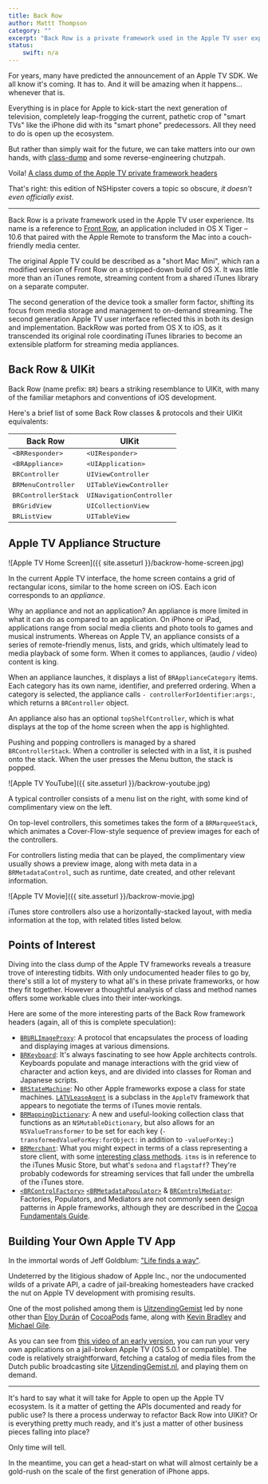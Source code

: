 ```yaml
---
title: Back Row
author: Mattt Thompson
category: ""
excerpt: "Back Row is a private framework used in the Apple TV user experience. Rather than waiting for Apple to open up the Apple TV SDK, one can take matters into their own hands."
status:
    swift: n/a
---
```


For years, many have predicted the announcement of an Apple TV SDK. We all know it's coming. It has to. And it will be amazing when it happens... whenever that is.

Everything is in place for Apple to kick-start the next generation of television, completely leap-frogging the current, pathetic crop of "smart TVs" like the iPhone did with its "smart phone" predecessors. All they need to do is open up the ecosystem.

But rather than simply wait for the future, we can take matters into our own hands, with [class-dump](https://github.com/nygard/class-dump) and some reverse-engineering chutzpah.

Voila! [A class dump of the Apple TV private framework headers](http://appletv.ericiii.net/5.2/annotated.php)

That's right: this edition of NSHipster covers a topic so obscure, _it doesn't even officially exist_.

---

Back Row is a private framework used in the Apple TV user experience. Its name is a reference to [Front Row][1], an application included in OS X Tiger – 10.6 that paired with the Apple Remote to transform the Mac into a couch-friendly media center.

The original Apple TV could be described as a "short Mac Mini", which ran a modified version of Front Row on a stripped-down build of OS X. It was little more than an iTunes remote, streaming content from a shared iTunes library on a separate computer.

The second generation of the device took a smaller form factor, shifting its focus from media storage and management to on-demand streaming. The second generation Apple TV user interface reflected this in both its design and implementation. BackRow was ported from OS X to iOS, as it transcended its original role coordinating iTunes libraries to become an extensible platform for streaming media appliances.

## Back Row & UIKit

Back Row (name prefix: `BR`) bears a striking resemblance to UIKit, with many of the familiar metaphors and conventions of iOS development.

Here's a brief list of some Back Row classes & protocols and their UIKit equivalents:

<table>
  <thead>
    <tr>
      <th>Back Row</th>
      <th>UIKit</th>
    </tr>
  </thead>
  <tbody>
    <tr>
      <td><tt>&lt;BRResponder&gt;</tt></td>
      <td><tt>&lt;UIResponder&gt;</tt></td>
    </tr>
    <tr>
      <td><tt>&lt;BRAppliance&gt;</tt></td>
      <td><tt>&lt;UIApplication&gt;</tt></td>
    </tr>
    <tr>
      <td><tt>BRController</tt></td>
      <td><tt>UIViewController</tt></td>
    </tr>
    <tr>
      <td><tt>BRMenuController</tt></td>
      <td><tt>UITableViewController</tt></td>
    </tr>
    <tr>
      <td><tt>BRControllerStack</tt></td>
      <td><tt>UINavigationController</tt></td>
    </tr>
    <tr>
      <td><tt>BRGridView</tt></td>
      <td><tt>UICollectionView</tt></td>
    </tr>
    <tr>
      <td><tt>BRListView</tt></td>
      <td><tt>UITableView</tt></td>
    </tr>
  </tbody>
</table>

## Apple TV Appliance Structure

![Apple TV Home Screen]({{ site.asseturl }}/backrow-home-screen.jpg)

In the current Apple TV interface, the home screen contains a grid of rectangular icons, similar to the home screen on iOS. Each icon corresponds to an _appliance_.

Why an appliance and not an application? An appliance is more limited in what it can do as compared to an application. On iPhone or iPad, applications range from social media clients and photo tools to games and musical instruments. Whereas on Apple TV, an appliance consists of a series of remote-friendly menus, lists, and grids, which ultimately lead to media playback of some form. When it comes to appliances, (audio / video) content is king.

When an appliance launches, it displays a list of `BRApplianceCategory` items. Each category has its own name, identifier, and preferred ordering. When a category is selected, the appliance calls `- controllerForIdentifier:args:`, which returns a `BRController` object.

An appliance also has an optional `topShelfController`, which is what displays at the top of the home screen when the app is highlighted.

Pushing and popping controllers is managed by a shared `BRControllerStack`. When a controller is selected with in a list, it is pushed onto the stack. When the user presses the Menu button, the stack is popped.

![Apple TV YouTube]({{ site.asseturl }}/backrow-youtube.jpg)

A typical controller consists of a menu list on the right, with some kind of complimentary view on the left.

On top-level controllers, this sometimes takes the form of a `BRMarqueeStack`, which animates a Cover-Flow-style sequence of preview images for each of the controllers.

For controllers listing media that can be played, the complimentary view usually shows a preview image, along with meta data in a `BRMetadataControl`, such as runtime, date created, and other relevant information.

![Apple TV Movie]({{ site.asseturl }}/backrow-movie.jpg)

iTunes store controllers also use a horizontally-stacked layout, with media information at the top, with related titles listed below.

## Points of Interest

Diving into the class dump of the Apple TV frameworks reveals a treasure trove of interesting tidbits. With only undocumented header files to go by, there's still a lot of mystery to what all's in these private frameworks, or how they fit together. However a thoughtful analysis of class and method names offers some workable clues into their inter-workings.

Here are some of the more interesting parts of the Back Row framework headers (again, all of this is complete speculation):

- [`BRURLImageProxy`](http://appletv.ericiii.net/5.2/protocol_b_r_image_proxy-p.php): A protocol that encapsulates the process of loading and displaying images at various dimensions.
- [`BRKeyboard`](http://appletv.ericiii.net/5.2/interface_b_r_keyboard.php): It's always fascinating to see how Apple architects controls. Keyboards populate and manage interactions with the grid view of character and action keys, and are divided into classes for Roman and Japanese scripts.
- [`BRStateMachine`](http://appletv.ericiii.net/5.2/interface_b_r_state_machine.php): No other Apple frameworks expose a class for state machines. [`LATVLeaseAgent`](http://appletv.ericiii.net/5.2/interface_l_t_a_v_lease_agent.php) is a subclass in the `AppleTV` framework that appears to negotiate the terms of iTunes movie rentals.
- [`BRMappingDictionary`](http://appletv.ericiii.net/5.2/interface_b_r_mapping_dictionary.php): A new and useful-looking collection class that functions as an `NSMutableDictionary`, but also allows for an `NSValueTransformer` to be set for each key (`-transformedValueForKey:forObject:` in addition to `-valueForKey:`)
- [`BRMerchant`](http://appletv.ericiii.net/5.2/interface_b_r_merchant.php): What you might expect in terms of a class representing a store client, with some [interesting class methods](http://appletv.ericiii.net/5.2/interface_b_r_merchant.php#pub-static-methods). `itms` is in reference to the iTunes Music Store, but what's `sedona` and `flagstaff`? They're probably codewords for streaming services that fall under the umbrella of the iTunes store.
- [`<BRControlFactory>`](http://appletv.ericiii.net/5.2/protocol_b_r_control_factory-p.php) [`<BRMetadataPopulator>`](http://appletv.ericiii.net/5.2/protocol_b_r_metadata_populator-p.php) & [`BRControlMediator`](http://appletv.ericiii.net/5.2/interface_b_r_control_mediator.php): Factories, Populators, and Mediators are not commonly seen design patterns in Apple frameworks, although they are described in the [Cocoa Fundamentals Guide](https://developer.apple.com/library/mac/#documentation/cocoa/conceptual/CocoaFundamentals/CocoaDesignPatterns/CocoaDesignPatterns.html).

## Building Your Own Apple TV App

In the immortal words of Jeff Goldblum: ["Life finds a way"](http://www.youtube.com/watch?v=SkWeMvrNiOM).

Undeterred by the litigious shadow of Apple Inc., nor the undocumented wilds of a private API, a cadre of jail-breaking homesteaders have cracked the nut on Apple TV development with promising results.

One of the most polished among them is [UitzendingGemist](https://github.com/alloy/UitzendingGemist-ATV2) led by none other than [Eloy Durán](https://github.com/alloy) of [CocoaPods](https://github.com/CocoaPods) fame, along with [Kevin Bradley](https://github.com/lechium) and [Michael Gile](https://github.com/mgile).

As you can see from [this video of an early version](http://cl.ly/2p2V0W3W0n3m), you can run your very own applications on a jail-broken Apple TV (OS 5.0.1 or compatible). The code is relatively straightforward, fetching a catalog of media files from the Dutch public broadcasting site [UitzendingGemist.nl](http://www.uitzendinggemist.nl), and playing them on demand.

---

It's hard to say what it will take for Apple to open up the Apple TV ecosystem. Is it a matter of getting the APIs documented and ready for public use? Is there a process underway to refactor Back Row into UIKit? Or is everything pretty much ready, and it's just a matter of other business pieces falling into place?

Only time will tell.

In the meantime, you can get a head-start on what will almost certainly be a gold-rush on the scale of the first generation of iPhone apps.

[1]: http://en.wikipedia.org/wiki/Front_Row_(software)
